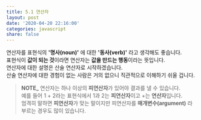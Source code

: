 ```yaml
---
title: 5.1 연산자
layout: post
date: '2020-04-20 22:16:00'
categories: javascript
share: false
---
```


연산자를 표현식의 **'명사(noun)'** 에 대한 **'동사(verb)'** 라고 생각해도 좋습니다.  
표현식이 **값이 되는 것**이라면 연산자는 **값을 만드는 행동**이라는 뜻입니다.  
연산자에 대한 설명은 산술 연산자로 시작하겠습니다.  
산술 연산자에 대한 경험이 없는 사람은 거의 없으니 직관적으로 이해하기 쉬울 겁니다.

> **NOTE_** 연산자는 하나 이상의 **피연산자**가 있어야 결과를 낼 수 있습니다.  
> 예를 들어 1 + 2라는 표현식에서 1과 2는 **피연산자**이고 +는 **연산자**입니다.  
> 엄격히 말하면 **피연산자**가 맞는 말이지만 피연산자를 **매개변수(argument)** 라 부르는 경우도 많이 있습니다.